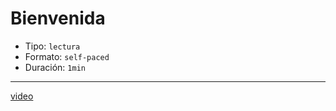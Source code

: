# Bienvenida

- Tipo: `lectura`
- Formato: `self-paced`
- Duración: `1min`

***

[video](https://youtu.be/xiG3J-PtkuE)
